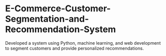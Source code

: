 # E-Commerce-Customer-Segmentation-and-Recommendation-System
Developed a system using Python, machine learning, and web development to segment customers and provide personalized recommendations.
